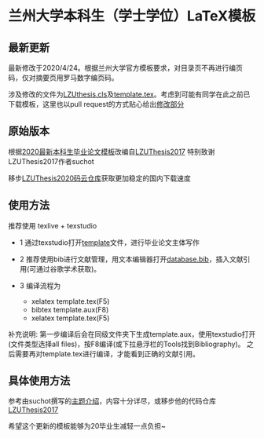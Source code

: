 # 兰州大学本科生（学士学位）LaTeX模板

## 最新更新

最新修改于2020/4/24。根据兰州大学官方模板要求，对目录页不再进行编页码，仅对摘要页用罗马数字编页码。

涉及修改的文件为[LZUthesis.cls](LZUthesis.cls)及[template.tex](template.tex)。考虑到可能有同学在此之前已下载模板，这里也以pull request的方式贴心给出[修改部分](https://github.com/VealM/LZUthesis2020/pull/1/files)
## 原始版本

根据[2020最新本科生毕业论文模板](2020兰州大学本科生毕业论文模板.docx)改编自[LZUThesis2017](https://github.com/suchot/LZUThesis2017)
特别致谢LZUThesis2017作者suchot

移步[LZUThesis2020码云仓库](https://gitee.com/VealM/LZUthesis2020)获取更加稳定的国内下载速度

## 使用方法

推荐使用 texlive + texstudio

- 1 通过texstudio打开[template](template.tex)文件，进行毕业论文主体写作

- 2 推荐使用bib进行文献管理，用文本编辑器打开[database.bib](bib/database.bib)，插入文献引用(可通过谷歌学术获取)。

- 3 编译流程为
    - xelatex template.tex(F5) 
    - bibtex template.aux(F8)
    - xelatex template.tex(F5)

补充说明:
第一步编译后会在同级文件夹下生成template.aux，使用texstudio打开(文件类型选择all files)，按F8编译(或下拉悬浮栏的Tools找到Bibliography)。
之后需要再对template.tex进行编译，才能看到正确的文献引用。

## 具体使用方法

参考由suchot撰写的[主题介绍](主题介绍Thesis.pdf)，内容十分详尽，或移步他的代码仓库[LZUThesis2017](https://github.com/suchot/LZUThesis2017)

希望这个更新的模板能够为20毕业生减轻一点负担~
